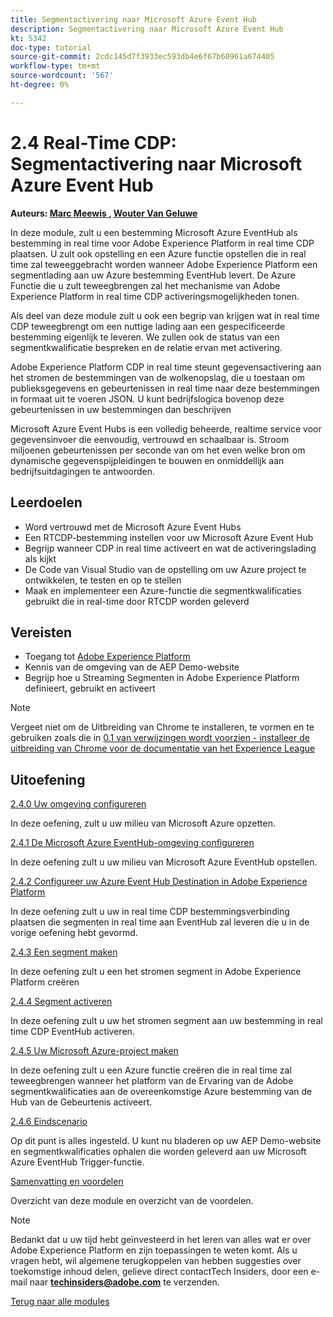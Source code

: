 ```yaml
---
title: Segmentactivering naar Microsoft Azure Event Hub
description: Segmentactivering naar Microsoft Azure Event Hub
kt: 5342
doc-type: tutorial
source-git-commit: 2cdc145d7f3933ec593db4e6f67b60961a674405
workflow-type: tm+mt
source-wordcount: '567'
ht-degree: 0%

---
```


# 2.4 Real-Time CDP: Segmentactivering naar Microsoft Azure Event Hub

**Auteurs: [ Marc Meewis ](https://www.linkedin.com/in/marcmeewis/), [ Wouter Van Geluwe ](https://www.linkedin.com/in/woutervangeluwe/)**

In deze module, zult u een bestemming Microsoft Azure EventHub als bestemming in real time voor Adobe Experience Platform in real time CDP plaatsen. U zult ook opstelling en een Azure functie opstellen die in real time zal teweeggebracht worden wanneer Adobe Experience Platform een segmentlading aan uw Azure bestemming EventHub levert. De Azure Functie die u zult teweegbrengen zal het mechanisme van Adobe Experience Platform in real time CDP activeringsmogelijkheden tonen.

Als deel van deze module zult u ook een begrip van krijgen wat in real time CDP teweegbrengt om een nuttige lading aan een gespecificeerde bestemming eigenlijk te leveren. We zullen ook de status van een segmentkwalificatie bespreken en de relatie ervan met activering.

Adobe Experience Platform CDP in real time steunt gegevensactivering aan het stromen de bestemmingen van de wolkenopslag, die u toestaan om publieksgegevens en gebeurtenissen in real time naar deze bestemmingen in formaat uit te voeren JSON. U kunt bedrijfslogica bovenop deze gebeurtenissen in uw bestemmingen dan beschrijven

Microsoft Azure Event Hubs is een volledig beheerde, realtime service voor gegevensinvoer die eenvoudig, vertrouwd en schaalbaar is. Stroom miljoenen gebeurtenissen per seconde van om het even welke bron om dynamische gegevenspijpleidingen te bouwen en onmiddellijk aan bedrijfsuitdagingen te antwoorden.

## Leerdoelen

- Word vertrouwd met de Microsoft Azure Event Hubs
- Een RTCDP-bestemming instellen voor uw Microsoft Azure Event Hub
- Begrijp wanneer CDP in real time activeert en wat de activeringslading als kijkt
- De Code van Visual Studio van de opstelling om uw Azure project te ontwikkelen, te testen en op te stellen
- Maak en implementeer een Azure-functie die segmentkwalificaties gebruikt die in real-time door RTCDP worden geleverd

## Vereisten

- Toegang tot [ Adobe Experience Platform ](https://experience.adobe.com/platform)
- Kennis van de omgeving van de AEP Demo-website
- Begrijp hoe u Streaming Segmenten in Adobe Experience Platform definieert, gebruikt en activeert

>[!NOTE]
>
>Vergeet niet om de Uitbreiding van Chrome te installeren, te vormen en te gebruiken zoals die in [ 0.1 van verwijzingen wordt voorzien - installeer de uitbreiding van Chrome voor de documentatie van het Experience League ](../../gettingstarted/gettingstarted/ex1.md)

## Uitoefening

[2.4.0 Uw omgeving configureren](./ex0.md)

In deze oefening, zult u uw milieu van Microsoft Azure opzetten.

[2.4.1 De Microsoft Azure EventHub-omgeving configureren](./ex1.md)

In deze oefening zult u uw milieu van Microsoft Azure EventHub opstellen.

[2.4.2 Configureer uw Azure Event Hub Destination in Adobe Experience Platform](./ex2.md)

In deze oefening zult u uw in real time CDP bestemmingsverbinding plaatsen die segmenten in real time aan EventHub zal leveren die u in de vorige oefening hebt gevormd.

[2.4.3 Een segment maken](./ex3.md)

In deze oefening zult u een het stromen segment in Adobe Experience Platform creëren

[2.4.4 Segment activeren](./ex4.md)

In deze oefening zult u uw het stromen segment aan uw bestemming in real time CDP EventHub activeren.

[2.4.5 Uw Microsoft Azure-project maken](./ex5.md)

In deze oefening zult u een Azure functie creëren die in real time zal teweegbrengen wanneer het platform van de Ervaring van de Adobe segmentkwalificaties aan de overeenkomstige Azure bestemming van de Hub van de Gebeurtenis activeert.

[2.4.6 Eindscenario](./ex6.md)

Op dit punt is alles ingesteld. U kunt nu bladeren op uw AEP Demo-website en segmentkwalificaties ophalen die worden geleverd aan uw Microsoft Azure EventHub Trigger-functie.

[Samenvatting en voordelen](./summary.md)

Overzicht van deze module en overzicht van de voordelen.

>[!NOTE]
>
>Bedankt dat u uw tijd hebt geïnvesteerd in het leren van alles wat er over Adobe Experience Platform en zijn toepassingen te weten komt. Als u vragen hebt, wil algemene terugkoppelen van hebben suggesties over toekomstige inhoud delen, gelieve direct contactTech Insiders, door een e-mail naar **techinsiders@adobe.com** te verzenden.

[Terug naar alle modules](../../../overview.md)
